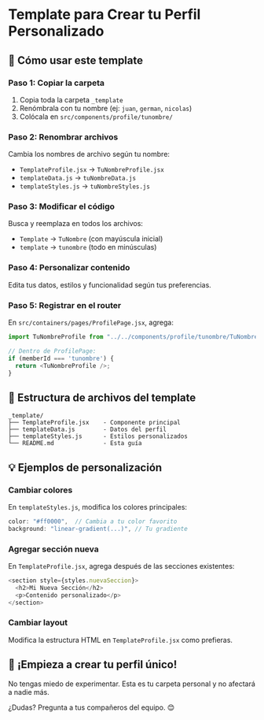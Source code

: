 # Template para Crear tu Perfil Personalizado

## 🎯 Cómo usar este template

### Paso 1: Copiar la carpeta
1. Copia toda la carpeta `_template`
2. Renómbrala con tu nombre (ej: `juan`, `german`, `nicolas`)
3. Colócala en `src/components/profile/tunombre/`

### Paso 2: Renombrar archivos
Cambia los nombres de archivo según tu nombre:
- `TemplateProfile.jsx` → `TuNombreProfile.jsx`
- `templateData.js` → `tuNombreData.js`
- `templateStyles.js` → `tuNombreStyles.js`

### Paso 3: Modificar el código
Busca y reemplaza en todos los archivos:
- `Template` → `TuNombre` (con mayúscula inicial)
- `template` → `tunombre` (todo en minúsculas)

### Paso 4: Personalizar contenido
Edita tus datos, estilos y funcionalidad según tus preferencias.

### Paso 5: Registrar en el router
En `src/containers/pages/ProfilePage.jsx`, agrega:

```javascript
import TuNombreProfile from "../../components/profile/tunombre/TuNombreProfile";

// Dentro de ProfilePage:
if (memberId === 'tunombre') {
  return <TuNombreProfile />;
}
```

## 📁 Estructura de archivos del template

```
_template/
├── TemplateProfile.jsx    - Componente principal
├── templateData.js        - Datos del perfil
├── templateStyles.js      - Estilos personalizados
└── README.md              - Esta guía
```

## 💡 Ejemplos de personalización

### Cambiar colores
En `templateStyles.js`, modifica los colores principales:
```javascript
color: "#ff0000",  // Cambia a tu color favorito
background: "linear-gradient(...)", // Tu gradiente
```

### Agregar sección nueva
En `TemplateProfile.jsx`, agrega después de las secciones existentes:
```javascript
<section style={styles.nuevaSeccion}>
  <h2>Mi Nueva Sección</h2>
  <p>Contenido personalizado</p>
</section>
```

### Cambiar layout
Modifica la estructura HTML en `TemplateProfile.jsx` como prefieras.

## 🚀 ¡Empieza a crear tu perfil único!

No tengas miedo de experimentar. Esta es tu carpeta personal y no afectará a nadie más.

¿Dudas? Pregunta a tus compañeros del equipo. 😊
